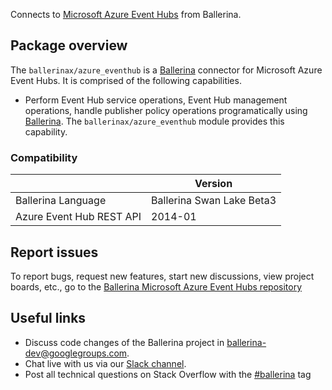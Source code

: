 Connects to [Microsoft Azure Event Hubs](https://docs.microsoft.com/en-us/rest/api/eventhub/) from Ballerina.

## Package overview

The `ballerinax/azure_eventhub` is a [Ballerina](https://ballerina.io/) connector for Microsoft Azure Event Hubs. It is comprised of the following capabilities.

* Perform Event Hub service operations, Event Hub management operations, handle publisher policy operations programatically using [Ballerina](https://ballerina.io/). The `ballerinax/azure_eventhub` module provides this capability.

### Compatibility
|                                                     | Version                         |
|-----------------------------------------------------|---------------------------------|
| Ballerina Language                                  | Ballerina Swan Lake Beta3       |
| Azure Event Hub REST API                            | 2014-01                         |

## Report issues

To report bugs, request new features, start new discussions, view project boards, etc., go to the [Ballerina Microsoft Azure Event Hubs repository](https://github.com/ballerina-platform/module-ballerinax-azure.eventhub)

## Useful links
- Discuss code changes of the Ballerina project in [ballerina-dev@googlegroups.com](mailto:ballerina-dev@googlegroups.com).
- Chat live with us via our [Slack channel](https://ballerina.io/community/slack/).
- Post all technical questions on Stack Overflow with the [#ballerina](https://stackoverflow.com/questions/tagged/ballerina) tag
